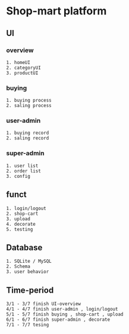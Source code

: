 
# Shop-mart platform

## UI

### overview
	1. homeUI
	2. categoryUI
	3. productUI

### buying
	1. buying process
	2. saling process

### user-admin
	1. buying record 
	2. saling record

### super-admin
	1. user list
	2. order list
	3. config

## funct
	1. login/logout
	2. shop-cart
	3. upload
	4. decorate
	5. testing 

## Database
	1. SQLite / MySQL 
	2. Schema
	3. user behavior

## Time-period
	3/1 - 3/7 finish UI-overview
	4/1 - 4/7 finish user-admin , login/logout
	5/1 - 5/7 finish buying , shop-cart , upload
	6/1 - 6/7 finish super-admin , decorate
	7/1 - 7/7 tesing 
 
